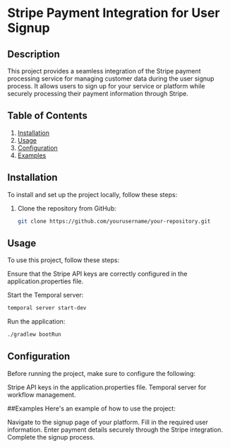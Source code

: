 # Stripe Payment Integration for User Signup


## Description

This project provides a seamless integration of the Stripe payment processing service for managing customer data during the user signup process. It allows users to sign up for your service or platform while securely processing their payment information through Stripe.

## Table of Contents

1. [Installation](#installation)
2. [Usage](#usage)
3. [Configuration](#configuration)
4. [Examples](#examples)


## Installation

To install and set up the project locally, follow these steps:

1. Clone the repository from GitHub:

   ```bash
   git clone https://github.com/yourusername/your-repository.git
   ```


## Usage

To use this project, follow these steps:

Ensure that the Stripe API keys are correctly configured in the application.properties file.

Start the Temporal server:

```bash
temporal server start-dev
``` 

Run the application:
```bash
./gradlew bootRun
```


## Configuration

Before running the project, make sure to configure the following:

Stripe API keys in the application.properties file.
Temporal server for workflow management.


##Examples
Here's an example of how to use the project:

Navigate to the signup page of your platform.
Fill in the required user information.
Enter payment details securely through the Stripe integration.
Complete the signup process.











